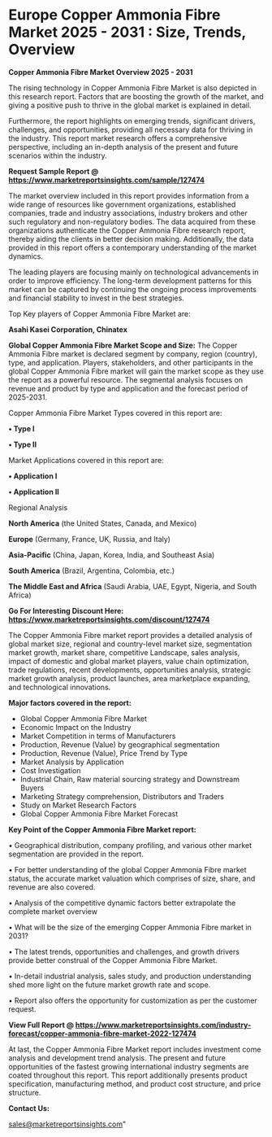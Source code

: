  # Europe Copper Ammonia Fibre Market 2025 - 2031 : Size, Trends, Overview

<Strong> Copper Ammonia Fibre Market Overview 2025 - 2031</strong>

The rising technology in Copper Ammonia Fibre Market is also depicted in this research report. Factors that are boosting the growth of the market, and giving a positive push to thrive in the global market is explained in detail.

Furthermore, the report highlights on emerging trends, significant drivers, challenges, and opportunities, providing all necessary data for thriving in the industry. This report market research offers a comprehensive perspective, including an in-depth analysis of the present and future scenarios within the industry.

<strong>Request Sample Report @ <a href=https://www.marketreportsinsights.com/sample/127474>https://www.marketreportsinsights.com/sample/127474</a></strong>

The market overview included in this report provides information from a wide range of resources like government organizations, established companies, trade and industry associations, industry brokers and other such regulatory and non-regulatory bodies. The data acquired from these organizations authenticate the Copper Ammonia Fibre research report, thereby aiding the clients in better decision making. Additionally, the data provided in this report offers a contemporary understanding of the market dynamics.

The leading players are focusing mainly on technological advancements in order to improve efficiency. The long-term development patterns for this market can be captured by continuing the ongoing process improvements and financial stability to invest in the best strategies.

Top Key players of Copper Ammonia Fibre Market are:

<strong>Asahi Kasei Corporation, Chinatex</strong>

<strong><b>Global Copper Ammonia Fibre Market Scope and Size:</b></strong>
The Copper Ammonia Fibre market is declared segment by company, region (country), type, and application. Players, stakeholders, and other participants in the global Copper Ammonia Fibre market will gain the market scope as they use the report as a powerful resource. The segmental analysis focuses on revenue and product by type and application and the forecast period of 2025-2031.

Copper Ammonia Fibre Market Types covered in this report are:

<strong>• Type I

• Type II</strong>

Market Applications covered in this report are:

<strong>• Application I

• Application II</strong> 

Regional Analysis

<strong>North America</strong> (the United States, Canada, and Mexico)

<strong>Europe</strong> (Germany, France, UK, Russia, and Italy)

<strong>Asia-Pacific</strong> (China, Japan, Korea, India, and Southeast Asia)

<strong>South America</strong> (Brazil, Argentina, Colombia, etc.)

<strong>The Middle East and Africa</strong> (Saudi Arabia, UAE, Egypt, Nigeria, and South Africa)

<strong>Go For Interesting Discount Here: <a href=https://www.marketreportsinsights.com/discount/127474>https://www.marketreportsinsights.com/discount/127474</a></strong>

The Copper Ammonia Fibre market report provides a detailed analysis of global market size, regional and country-level market size, segmentation market growth, market share, competitive Landscape, sales analysis, impact of domestic and global market players, value chain optimization, trade regulations, recent developments, opportunities analysis, strategic market growth analysis, product launches, area marketplace expanding, and technological innovations.

<strong><b>Major factors covered in the report:</b></strong>
<ul>
  <li>Global Copper Ammonia Fibre Market </li>
  <li>Economic Impact on the Industry</li>
  <li>Market Competition in terms of Manufacturers</li>
  <li>Production, Revenue (Value) by geographical segmentation</li>
  <li>Production, Revenue (Value), Price Trend by Type</li>
  <li>Market Analysis by Application</li>
  <li>Cost Investigation</li>
  <li>Industrial Chain, Raw material sourcing strategy and Downstream Buyers</li>
  <li>Marketing Strategy comprehension, Distributors and Traders</li>
  <li>Study on Market Research Factors</li>
  <li>Global Copper Ammonia Fibre Market Forecast</li>
</ul>

<strong><b>Key Point of the Copper Ammonia Fibre Market report:</b></strong>

• Geographical distribution, company profiling, and various other market segmentation are provided in the report.

• For better understanding of the global Copper Ammonia Fibre market status, the accurate market valuation which comprises of size, share, and revenue are also covered.

• Analysis of the competitive dynamic factors better extrapolate the complete market overview

• What will be the size of the emerging Copper Ammonia Fibre market in 2031?

• The latest trends, opportunities and challenges, and growth drivers provide better construal of the Copper Ammonia Fibre Market.

• In-detail industrial analysis, sales study, and production understanding shed more light on the future market growth rate and scope.

• Report also offers the opportunity for customization as per the customer request.

<strong><b>View Full Report @ <a href=https://www.marketreportsinsights.com/industry-forecast/copper-ammonia-fibre-market-2022-127474>https://www.marketreportsinsights.com/industry-forecast/copper-ammonia-fibre-market-2022-127474</a></b></strong>


At last, the Copper Ammonia Fibre Market report includes investment come analysis and development trend analysis. The present and future opportunities of the fastest growing international industry segments are coated throughout this report. This report additionally presents product specification, manufacturing method, and product cost structure, and price structure.

<strong>Contact Us:</strong>

sales@marketreportsinsights.com"
